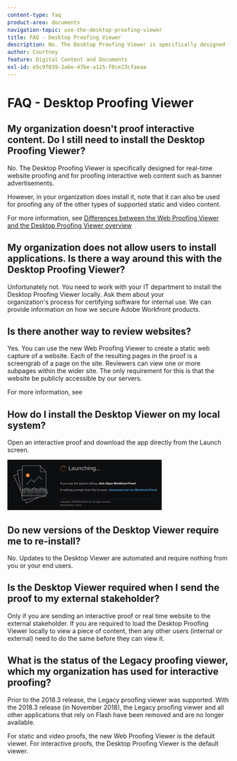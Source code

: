 ```yaml
---
content-type: faq
product-area: documents
navigation-topic: use-the-desktop-proofing-viewer
title: FAQ - Desktop Proofing Viewer
description: No. The Desktop Proofing Viewer is specifically designed for real-time website proofing and for proofing interactive web content such as banner advertisements.
author: Courtney
feature: Digital Content and Documents
exl-id: e5c9f039-2a6e-47be-a125-f0ce23cfaeaa
---
```

# FAQ - Desktop Proofing Viewer

## My organization doesn't proof interactive content. Do I still need to install the Desktop Proofing Viewer?

No. The Desktop Proofing Viewer is specifically designed for real-time website proofing and for proofing interactive web content such as banner advertisements.

However, in your organization does install it, note that it can also be used for proofing any of the other types of supported static and video content.&nbsp;

For more information, see [Differences between the Web Proofing Viewer and the Desktop Proofing Viewer overview](../../../review-and-approve-work/proofing/proofing-overview/understand-differences-between-web-viewer.md)

## My organization does not allow users to install applications. Is there a way around this with the Desktop Proofing Viewer?

Unfortunately not. You need to work with your IT department to install the Desktop Proofing Viewer locally. Ask them about your organization's&nbsp;process for certifying software for internal use. We can provide information on how we secure Adobe Workfront products.

## Is there another way to review websites?

Yes. You can use the new Web Proofing Viewer to create a static web capture of a website. Each of the resulting pages in the proof is a screengrab of a page on the site. Reviewers can view one or more subpages within the wider site. The only requirement for this is that the website be publicly accessible by our servers.

For more information, see

## How do I install the Desktop Viewer on my local system?

Open an interactive proof and download the app directly from the Launch screen.

![](assets/mceclip0-350x114.png)&nbsp;

## Do new versions of the Desktop Viewer require me to re-install?

No. Updates to the Desktop Viewer are automated and require nothing from you or your end users.

## Is the Desktop Viewer required when I send the proof to my external stakeholder?

Only if you are sending an interactive proof or real time website to the external stakeholder. If you are required to load the Desktop Proofing Viewer locally to view a piece of content, then any other users (internal or external) need to do the same before they can view it.

## What is the status of the Legacy proofing viewer, which my organization has used for interactive proofing?

Prior to the 2018.3 release, the Legacy proofing viewer was supported.&nbsp;With the 2018.3 release (in November 2018), the Legacy proofing viewer and all other applications that rely on Flash have been removed and are no longer available.&nbsp;

For static and video proofs, the new Web Proofing Viewer is the default viewer. For interactive proofs, the Desktop Proofing Viewer is the default viewer.

<!--For more information, see [Legacy proofing viewer removed in 2018.3](../../../workfront-proof/wp-work-proofsfiles/review-proofs-lpv/lpv-removed-2018.md)-->
